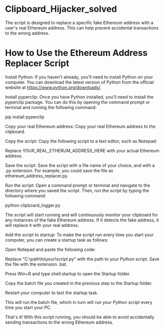 # Clipboard_Hijacker_solved
 The script is designed to replace a specific fake Ethereum address with a user's real Ethereum address. This can help prevent accidental transactions to the wrong address.
 
 # How to Use the Ethereum Address Replacer Script
Install Python: If you haven't already, you'll need to install Python on your computer. You can download the latest version of Python from the official website at https://www.python.org/downloads/.

Install pyperclip: Once you have Python installed, you'll need to install the pyperclip package. You can do this by opening the command prompt or terminal and running the following command:

pip install pyperclip


Copy your real Ethereum address: Copy your real Ethereum address to the clipboard.

Copy the script: Copy the following script to a text editor, such as Notepad:

Replace YOUR_REAL_ETHERUM_ADDRESS_HERE with your actual Ethereum address.

Save the script: Save the script with a file name of your choice, and with a .py extension. For example, you could save the file as ethereum_address_replacer.py.

Run the script: Open a command prompt or terminal and navigate to the directory where you saved the script. Then, run the script by typing the following command:

python clipboard_logger.py

The script will start running and will continuously monitor your clipboard for any instances of the fake Ethereum address. If it detects the fake address, it will replace it with your real address.

Add the script to startup: To make the script run every time you start your computer, you can create a startup task as follows:

Open Notepad and paste the following code:

Replace "C:\path\to\your\script.py" with the path to your Python script. Save the file with the extension .bat.

Press Win+R and type shell:startup to open the Startup folder.

Copy the batch file you created in the previous step to the Startup folder.

Restart your computer to test the startup task.

This will run the batch file, which in turn will run your Python script every time you start your PC.

That's it! With this script running, you should be able to avoid accidentally sending transactions to the wrong Ethereum address.

